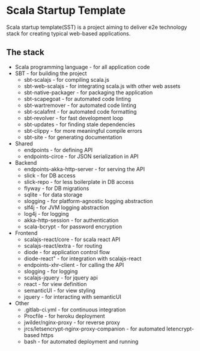 Scala Startup Template
=======

Scala startup template(SST) is  a project aiming to deliver e2e technology stack for creating typical web-based applications. 

## The stack

* Scala  programming language - for all application code
* SBT - for building the project
    * sbt-scalajs - for compiling scala.js
    * sbt-web-scalajs - for integrating scala.js with other web assets
    * sbt-native-packager - for packaging the application
    * sbt-scapegoat - for automated code linting
    * sbt-wartremover - for automated code linting
    * sbt-scalafmt - for automated code formatting
    * sbt-revolver - for fast development loop
    * sbt-updates - for finding stale dependencies
    * sbt-clippy - for more meaningful compile errors
    * sbt-site - for generating documentation
* Shared
    * endpoints - for defining API
    * endpoints-circe - for JSON serialization in API
* Backend
    * endpoints-akka-http-server - for serving the API
    * slick - for DB access
    * slick-repo - for less boilerplate in DB access
    * flyway - for DB migrations
    * sqlite - for data storage
    * slogging - for platform-agnostic logging abstraction
    * slf4j - for JVM logging abstraction
    * log4j - for logging
    * akka-http-session - for authentication
    * scala-bcrypt - for password encryption
* Frontend
    * scalajs-react/core - for scala react API
    * scalajs-react/extra - for routing
    * diode - for application control flow
    * diode-react" - for integration with scalajs-react
    * endpoints-xhr-client - for calling the API
    * slogging - for logging
    * scalajs-jquery - for jquery api
    * react - for view definition
    * semanticUI - for view styling
    * jquery - for interacting with semanticUI
* Other
    * .gitlab-ci.yml - for continuous integration
    * Procfile - for heroku deployment
    * jwilder/nginx-proxy - for reverse proxy
    * jrcs/letsencrypt-nginx-proxy-companion - for automated letencrypt-based https
    * bash - for automated deployment and running



